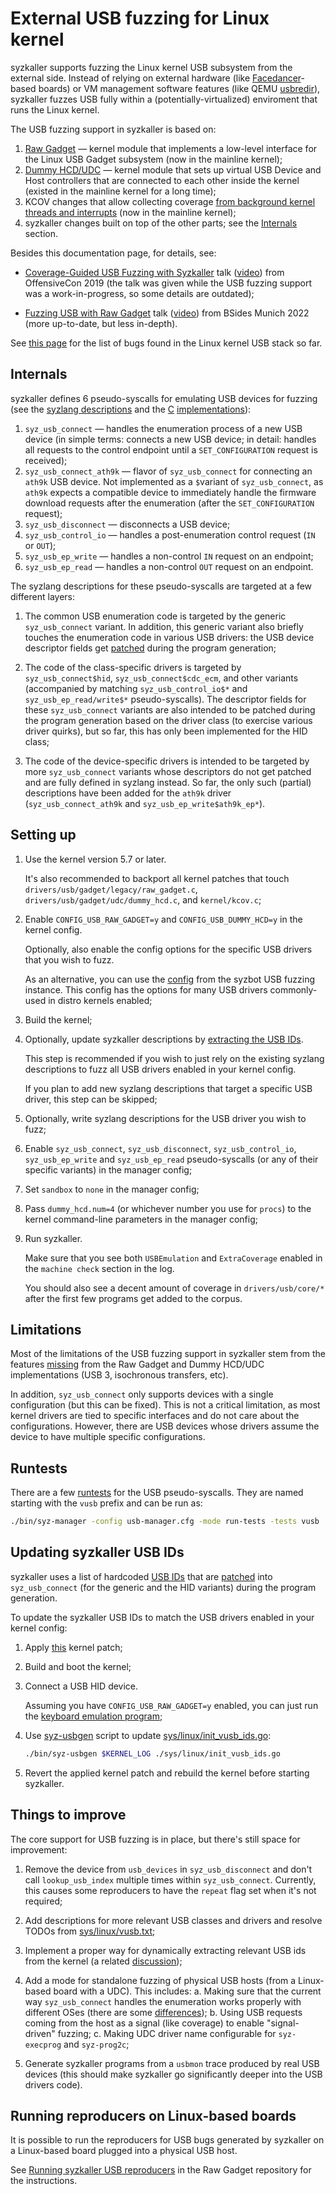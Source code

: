 External USB fuzzing for Linux kernel
=====================================

syzkaller supports fuzzing the Linux kernel USB subsystem from the external side.
Instead of relying on external hardware (like [Facedancer](https://github.com/usb-tools/Facedancer)-based boards) or VM management software features (like QEMU [usbredir](https://www.spice-space.org/usbredir.html)), syzkaller fuzzes USB fully within a (potentially-virtualized) enviroment that runs the Linux kernel.

The USB fuzzing support in syzkaller is based on:

1. [Raw Gadget](https://github.com/xairy/raw-gadget) — kernel module that implements a low-level interface for the Linux USB Gadget subsystem (now in the mainline kernel);
2. [Dummy HCD/UDC](https://github.com/xairy/raw-gadget/tree/master/dummy_hcd) — kernel module that sets up virtual USB Device and Host controllers that are connected to each other inside the kernel (existed in the mainline kernel for a long time);
3. KCOV changes that allow collecting coverage [from background kernel threads and interrupts](https://docs.kernel.org/dev-tools/kcov.html#remote-coverage-collection) (now in the mainline kernel);
4. syzkaller changes built on top of the other parts; see the [Internals](/docs/linux/external_fuzzing_usb.md#Internals) section.

Besides this documentation page, for details, see:

- [Coverage-Guided USB Fuzzing with Syzkaller](https://docs.google.com/presentation/d/1z-giB9kom17Lk21YEjmceiNUVYeI6yIaG5_gZ3vKC-M/edit?usp=sharing) talk ([video](https://www.youtube.com/watch?v=1MD5JV6LfxA)) from OffensiveCon 2019 (the talk was given while the USB fuzzing support was a work-in-progress, so some details are outdated);

- [Fuzzing USB with Raw Gadget](https://docs.google.com/presentation/d/1sArf2cN5tAOaovlaL3KBPNDjYOk8P6tRrzfkclsbO_c/edit?usp=sharing) talk ([video](https://www.youtube.com/watch?v=AT3PQjKxa_c)) from BSides Munich 2022 (more up-to-date, but less in-depth).

See [this page](/docs/linux/found_bugs_usb.md) for the list of bugs found in the Linux kernel USB stack so far.


## Internals

syzkaller defines 6 pseudo-syscalls for emulating USB devices for fuzzing (see the [syzlang descriptions](/sys/linux/vusb.txt) and the [C](/executor/common_usb.h) [implementations](/executor/common_usb_linux.h)):

1. `syz_usb_connect` — handles the enumeration process of a new USB device (in simple terms: connects a new USB device; in detail: handles all requests to the control endpoint until a `SET_CONFIGURATION` request is received);
2. `syz_usb_connect_ath9k` — flavor of `syz_usb_connect` for connecting an `ath9k` USB device.
Not implemented as a `$`variant of `syz_usb_connect`, as `ath9k` expects a compatible device to immediately handle the firmware download requests after the enumeration (after the `SET_CONFIGURATION` request);
3. `syz_usb_disconnect` — disconnects a USB device;
4. `syz_usb_control_io` — handles a post-enumeration control request (`IN` or `OUT`);
5. `syz_usb_ep_write` — handles a non-control `IN` request on an endpoint;
6. `syz_usb_ep_read` — handles a non-control `OUT` request on an endpoint.

The syzlang descriptions for these pseudo-syscalls are targeted at a few different layers:

1. The common USB enumeration code is targeted by the generic `syz_usb_connect` variant.
In addition, this generic variant also briefly touches the enumeration code in various USB drivers: the USB device descriptor fields get [patched](/sys/linux/init_vusb.go) during the program generation;

2. The code of the class-specific drivers is targeted by `syz_usb_connect$hid`, `syz_usb_connect$cdc_ecm`, and other variants (accompanied by matching `syz_usb_control_io$*` and `syz_usb_ep_read/write$*` pseudo-syscalls).
The descriptor fields for these `syz_usb_connect` variants are also intended to be patched during the program generation based on the driver class (to exercise various driver quirks), but so far, this has only been implemented for the HID class;

3. The code of the device-specific drivers is intended to be targeted by more `syz_usb_connect` variants whose descriptors do not get patched and are fully defined in syzlang instead.
So far, the only such (partial) descriptions have been added for the `ath9k` driver (`syz_usb_connect_ath9k` and `syz_usb_ep_write$ath9k_ep*`).


## Setting up

1. Use the kernel version 5.7 or later.

    It's also recommended to backport all kernel patches that touch `drivers/usb/gadget/legacy/raw_gadget.c`, `drivers/usb/gadget/udc/dummy_hcd.c`, and `kernel/kcov.c`;

2. Enable `CONFIG_USB_RAW_GADGET=y` and `CONFIG_USB_DUMMY_HCD=y` in the kernel config.

    Optionally, also enable the config options for the specific USB drivers that you wish to fuzz.

    As an alternative, you can use the [config](/dashboard/config/linux/upstream-usb.config) from the syzbot USB fuzzing instance.
    This config has the options for many USB drivers commonly-used in distro kernels enabled;

3. Build the kernel;

4. Optionally, update syzkaller descriptions by [extracting the USB IDs](/docs/linux/external_fuzzing_usb.md#updating-syzkaller-usb-ids).

    This step is recommended if you wish to just rely on the existing syzlang descriptions to fuzz all USB drivers enabled in your kernel config.

    If you plan to add new syzlang descriptions that target a specific USB driver, this step can be skipped;

5. Optionally, write syzlang descriptions for the USB driver you wish to fuzz;

6. Enable `syz_usb_connect`, `syz_usb_disconnect`, `syz_usb_control_io`, `syz_usb_ep_write` and `syz_usb_ep_read` pseudo-syscalls (or any of their specific variants) in the manager config;

7. Set `sandbox` to `none` in the manager config;

8. Pass `dummy_hcd.num=4` (or whichever number you use for `procs`) to the kernel command-line parameters in the manager config;

9. Run syzkaller.

    Make sure that you see both `USBEmulation` and `ExtraCoverage` enabled in the `machine check` section in the log.

    You should also see a decent amount of coverage in `drivers/usb/core/*` after the first few programs get added to the corpus.


## Limitations

Most of the limitations of the USB fuzzing support in syzkaller stem from the features [missing](https://github.com/xairy/raw-gadget/tree/master?tab=readme-ov-file#limitations) from the Raw Gadget and Dummy HCD/UDC implementations (USB 3, isochronous transfers, etc).

In addition, `syz_usb_connect` only supports devices with a single configuration (but this can be fixed).
This is not a critical limitation, as most kernel drivers are tied to specific interfaces and do not care about the configurations.
However, there are USB devices whose drivers assume the device to have multiple specific configurations.


## Runtests

There are a few [runtests](/sys/linux/test/) for the USB pseudo-syscalls.
They are named starting with the `vusb` prefix and can be run as:

``` bash
./bin/syz-manager -config usb-manager.cfg -mode run-tests -tests vusb
```


## Updating syzkaller USB IDs

syzkaller uses a list of hardcoded [USB IDs](/sys/linux/init_vusb_ids.go) that are [patched](/sys/linux/init_vusb.go) into `syz_usb_connect` (for the generic and the HID variants) during the program generation.

To update the syzkaller USB IDs to match the USB drivers enabled in your kernel config:

1. Apply [this](/tools/syz-usbgen/usb_ids.patch) kernel patch;

2. Build and boot the kernel;

3. Connect a USB HID device.

    Assuming you have `CONFIG_USB_RAW_GADGET=y` enabled, you can just run the [keyboard emulation program](https://raw.githubusercontent.com/xairy/raw-gadget/master/examples/keyboard.c);

4. Use [syz-usbgen](/tools/syz-usbgen/usbgen.go) script to update [sys/linux/init_vusb_ids.go](/sys/linux/init_vusb_ids.go):

    ``` bash
    ./bin/syz-usbgen $KERNEL_LOG ./sys/linux/init_vusb_ids.go
    ```

5. Revert the applied kernel patch and rebuild the kernel before starting syzkaller.


## Things to improve

The core support for USB fuzzing is in place, but there's still space for improvement:

1. Remove the device from `usb_devices` in `syz_usb_disconnect` and don't call `lookup_usb_index` multiple times within `syz_usb_connect`.
Currently, this causes some reproducers to have the `repeat` flag set when it's not required;

2. Add descriptions for more relevant USB classes and drivers and resolve TODOs from [sys/linux/vusb.txt](/sys/linux/vusb.txt);

3. Implement a proper way for dynamically extracting relevant USB ids from the kernel (a related [discussion](https://www.spinics.net/lists/linux-usb/msg187915.html));

4. Add a mode for standalone fuzzing of physical USB hosts (from a Linux-based board with a UDC).
This includes: a. Making sure that the current way `syz_usb_connect` handles the enumeration works properly with different OSes (there are some [differences](https://github.com/RoganDawes/LOGITacker/blob/USB_host_enum/fingerprint_os.md#derive-the-os-from-the-fingerprint));
b. Using USB requests coming from the host as a signal (like coverage) to enable "signal-driven" fuzzing;
c. Making UDC driver name configurable for `syz-execprog` and `syz-prog2c`;

5. Generate syzkaller programs from a `usbmon` trace produced by real USB devices (this should make syzkaller go significantly deeper into the USB drivers code).


## Running reproducers on Linux-based boards

It is possible to run the reproducers for USB bugs generated by syzkaller on a Linux-based board plugged into a physical USB host.

See [Running syzkaller USB reproducers](https://github.com/xairy/raw-gadget/blob/master/docs/syzkaller_reproducers.md) in the Raw Gadget repository for the instructions.
